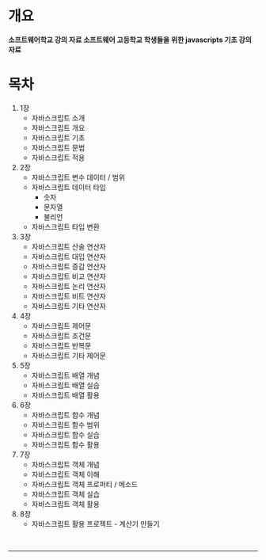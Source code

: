 # 개요

<b>
소프트웨어학교 강의 자료
소프트웨어 고등학교 학생들을 위한 javascripts 기초 강의 자료<br/>
</b>

# 목차

<ol>
    <li>1장
        <ul>
        <li>자바스크립트 소개</li>
        <li>자바스크립트 개요</li>
        <li>자바스크립트 기초</li>
        <li>자바스크립트 문법</li>
        <li>자바스크립트 적용</li>
        </ul>
    </li>
    <li>2장
        <ul>
            <li>자바스크립트 변수 데이터 / 범위</li>
            <li>자바스크립트 데이터 타입
                <ul>
                    <li>숫자</li>
                    <li>문자열</li>
                    <li>불리언</li>
                </ul>
            </li>
            <li>자바스크립트 타입 변환</li>
        </ul>
    </li>
    <li>3장
        <ul>
            <li>자바스크립트 산술 연산자</li>
            <li>자바스크립트 대입 연산자</li>
            <li>자바스크립트 증감 연산자</li>
            <li>자바스크립트 비교 연산자</li>
            <li>자바스크립트 논리 연산자</li>
            <li>자바스크립트 비트 연산자</li>
            <li>자바스크립트 기타 연산자</li>
        </ul>
    </li>
    <li>4장
        <ul>
            <li>자바스크립트 제어문</li>
            <li>자바스크립트 조건문</li>
            <li>자바스크립트 반복문</li>
            <li>자바스크립트 기타 제어문</li>
        </ul>
    </li>
    <li>5장
        <ul>
            <li>자바스크립트 배열 개념</li>
            <li>자바스크립트 배열 실습</li>
            <li>자바스크립트 배열 활용</li>
        </ul>
    </li>
    <li>6장
        <ul>
            <li>자바스크립트 함수 개념</li>
            <li>자바스크립트 함수 범위</li>
            <li>자바스크립트 함수 실습</li>
            <li>자바스크립트 함수 활용</li>
        </ul>
    </li>
    <li>7장
        <ul>
            <li>자바스크립트 객체 개념</li>
            <li>자바스크립트 객체 이해</li>
            <li>자바스크립트 객체 프로퍼티 / 메소드</li>
            <li>자바스크립트 객체 실습</li>
            <li>자바스크립트 객체 활용</li>
        </ul>
    </li>
    <li>8장
        <ul>
            <li>자바스크립트 활용 프로젝트 - 계산기 만들기</li>
        </ul>
    </li>
</ol>

<br/>

***
